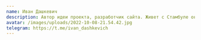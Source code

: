 ```yaml
---
name: Иван Дашкевич
description: Автор идеи проекта, разработчик сайта. Живет с Стамбуле около полугода
avatar: /images/uploads/2022-10-08-21.54.42.jpg
telegram: https://t.me/ivan_dashkevich
---
```

